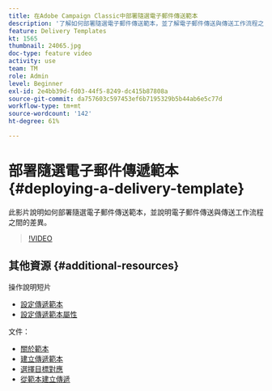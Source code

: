 ```yaml
---
title: 在Adobe Campaign Classic中部署隨選電子郵件傳送範本
description: '了解如何部署隨選電子郵件傳送範本，並了解電子郵件傳送與傳送工作流程之間的差異。 '
feature: Delivery Templates
kt: 1565
thumbnail: 24065.jpg
doc-type: feature video
activity: use
team: TM
role: Admin
level: Beginner
exl-id: 2e4bb39d-fd03-44f5-8249-dc415b87808a
source-git-commit: da757603c597453ef6b7195329b5b44ab6e5c77d
workflow-type: tm+mt
source-wordcount: '142'
ht-degree: 61%

---
```


# 部署隨選電子郵件傳遞範本 {#deploying-a-delivery-template}

此影片說明如何部署隨選電子郵件傳送範本，並說明電子郵件傳送與傳送工作流程之間的差異。

>[!VIDEO](https://video.tv.adobe.com/v/24065?quality=12)

## 其他資源 {#additional-resources}

操作說明短片
* [設定傳遞範本](/help/sending-messages/using-delivery-templates/configuring-a-delivery-template.md)
* [設定傳遞範本屬性](/help/sending-messages/using-delivery-templates/setting-delivery-template-properties.md)

文件：

* [關於範本](https://experienceleague.adobe.com/docs/campaign-classic/using/sending-messages/using-delivery-templates/about-templates.html?lang=zh-Hant)
* [建立傳遞範本](https://experienceleague.adobe.com/docs/campaign-classic/using/sending-messages/using-delivery-templates/creating-a-delivery-template.html?lang=zh-Hant)
* [選擇目標對應](https://experienceleague.adobe.com/docs/campaign-classic/using/sending-messages/using-delivery-templates/selecting-a-target-mapping.html?lang=zh-Hant)
* [從範本建立傳遞](https://experienceleague.adobe.com/docs/campaign-classic/using/sending-messages/using-delivery-templates/creating-a-delivery-from-a-template.html?lang=zh-Hant)
